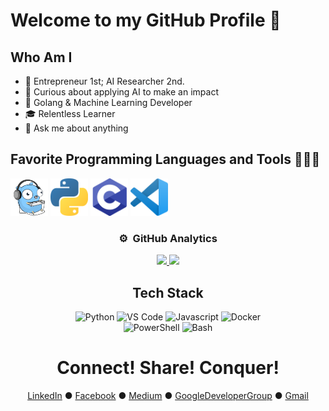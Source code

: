 # Welcome to my GitHub Profile 👋


## Who Am I

* 🔭  Entrepreneur 1st; AI Researcher 2nd. 
* 🤔  Curious about applying AI to make an impact
* 🌱  Golang & Machine Learning Developer
* 🎓  Relentless Learner
* 💬  Ask me about anything

## Favorite Programming Languages and Tools 🔭🚀🔥
<img src="https://raw.githubusercontent.com/timothy102/timothy102/master/golang.png" width=60>     <img src="https://raw.githubusercontent.com/sabbirmollah/sabbirmollah/master/img/python.png" width=60>  <img src="https://raw.githubusercontent.com/sabbirmollah/sabbirmollah/master/img/c-logo.png" width=60> <img src="https://raw.githubusercontent.com/sabbirmollah/sabbirmollah/master/img/vscode.png" width=60> 

<div align="center">


### ⚙️ &nbsp;GitHub Analytics

<p align="center">
<a href="https://github.com/AVS1508">
  <img height="180em" src="https://github-readme-stats-eight-theta.vercel.app/api?username=timothy102&show_icons=true&theme=algolia&include_all_commits=true&count_private=true"/>
  <img height="180em" src="https://github-readme-stats-eight-theta.vercel.app/api/top-langs/?username=timothy102&layout=compact&langs_count=8&theme=algolia"/>
</a>
</p>

## Tech Stack
  
![Python](https://img.shields.io/static/v1?style=for-the-badge&logo=python&message=Python&label=&color=3776AB&labelColor=000000)
![VS Code](https://img.shields.io/static/v1?style=for-the-badge&logo=visual-studio-code&message=VS%20Code&label=&color=007ACC&labelColor=000000)
![Javascript](https://img.shields.io/static/v1?style=for-the-badge&logo=javascript&message=Javascript&label=&color=F7DF1E&labelColor=000000)
![Docker](https://img.shields.io/static/v1?style=for-the-badge&logo=docker&message=Docker&label=&color=2496ED&labelColor=000000)
<br/>
![PowerShell](https://img.shields.io/static/v1?style=for-the-badge&logo=powershell&message=PowerShell&label=&color=5391FE&labelColor=000000)
![Bash](https://img.shields.io/static/v1?style=for-the-badge&logo=gnu-bash&message=Bash&label=&color=4EAA25&labelColor=000000)


# Connect! Share! Conquer!

  <a target="_blank" href="https://www.linkedin.com/in/tim-cvetko-32842a1a6/">LinkedIn</a> ●
  <a target="_blank" href="https://www.facebook.com/cvetko.tim/">Facebook</a> ●
  <a target="_blank" href="https://cvetko-tim.medium.com//">Medium</a> ●
  <a target="_blank" href="https://developers.google.com/profile/u/111552176739751018460#account">GoogleDeveloperGroup</a> ●
  <a target="_blank" href="cvetko.tim@gmail.com">Gmail</a>


